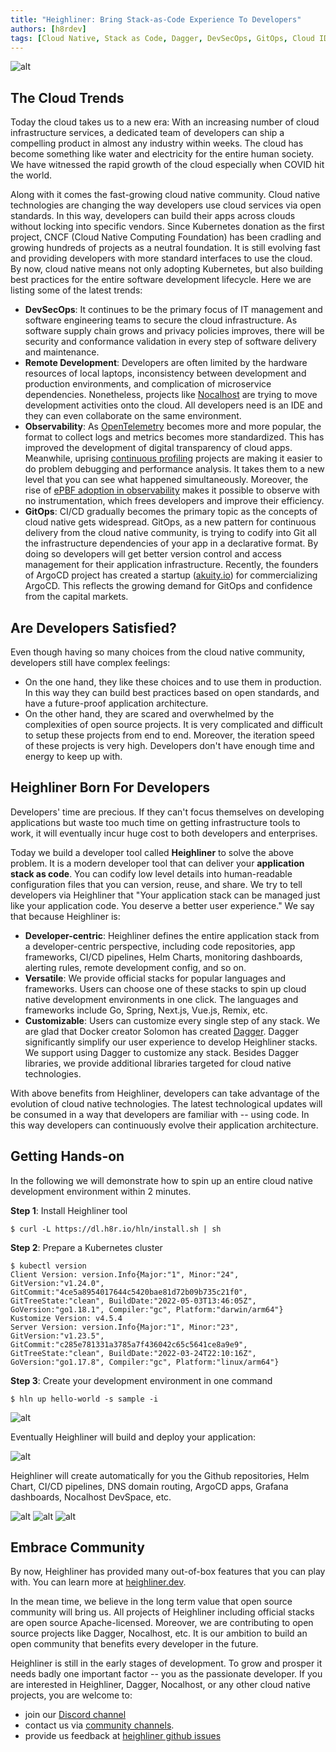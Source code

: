 ```yaml
---
title: "Heighliner: Bring Stack-as-Code Experience To Developers"
authors: [h8rdev]
tags: [Cloud Native, Stack as Code, Dagger, DevSecOps, GitOps, Cloud IDE, CICD]
---
```


![alt](ship.jpeg)

## The Cloud Trends

Today the cloud takes us to a new era:
With an increasing number of cloud infrastructure services, a dedicated team of developers can ship a compelling product in almost any industry within weeks.
The cloud has become something like water and electricity for the entire human society.
We have witnessed the rapid growth of the cloud especially when COVID hit the world.

Along with it comes the fast-growing cloud native community.
Cloud native technologies are changing the way developers use cloud services via open standards.
In this way, developers can build their apps across clouds without locking into specific vendors.
Since Kubernetes donation as the first project, CNCF (Cloud Native Computing Foundation) has been cradling and growing hundreds of projects as a neutral foundation.
It is still evolving fast and providing developers with more standard interfaces to use the cloud.
By now, cloud native means not only adopting Kubernetes, but also building best practices for the entire software development lifecycle.
Here we are listing some of the latest trends:

- **DevSecOps**:
    It continues to be the primary focus of IT management and software engineering teams to secure the cloud infrastructure.
    As software supply chain grows and privacy policies improves, there will be security and conformance validation in every step of software delivery and maintenance.
- **Remote Development**:
    Developers are often limited by the hardware resources of local laptops, inconsistency between development and production environments, and complication of microservice dependencies.
    Nonetheless, projects like [Nocalhost](https://nocalhost.dev) are trying to move development activities onto the cloud.
    All developers need is an IDE and they can even collaborate on the same environment.
- **Observability**:
    As [OpenTelemetry](https://opentelemetry.io) becomes more and more popular, the format to collect logs and metrics becomes more standardized.
    This has improved the development of digital transparency of cloud apps.
    Meanwhile, uprising [continuous profiling](https://www.parca.dev) projects are making it easier to do problem debugging and performance analysis.
    It takes them to a new level that you can see what happened simultaneously.
    Moreover, the rise of [ePBF adoption in observability](https://pixielabs.ai) makes it possible to observe with no instrumentation, which frees
    developers and improve their efficiency.
- **GitOps**:
    CI/CD gradually becomes the primary topic as the concepts of cloud native gets widespread.
    GitOps, as a new pattern for continuous delivery from the cloud native community, is trying to codify into Git
    all the infrastructure dependencies of your app in a declarative format.
    By doing so developers will get better version control and access management for their application infrastructure.
    Recently, the founders of ArgoCD project has created a startup ([akuity.io](https://akuity.io)) for commercializing ArgoCD.
    This reflects the growing demand for GitOps and confidence from the capital markets.

## Are Developers Satisfied?

Even though having so many choices from the cloud native community, developers still have complex feelings:

- On the one hand, they like these choices and to use them in production.
  In this way they can build best practices based on open standards, and have a future-proof application architecture.
- On the other hand, they are scared and overwhelmed by the complexities of open source projects.
  It is very complicated and difficult to setup these projects from end to end.
  Moreover, the iteration speed of these projects is very high. Developers don't have enough time and energy to keep up with.

## Heighliner Born For Developers

Developers' time are precious.
If they can't focus themselves on developing applications but waste too much time on getting infrastructure tools to work,
it will eventually incur huge cost to both developers and enterprises.

Today we build a developer tool called **Heighliner** to solve the above problem.
It is a modern developer tool that can deliver your **application stack as code**.
You can codify low level details into human-readable configuration files that you can version, reuse, and share.
We try to tell developers via Heighliner that "Your application stack can be managed just like your application code. You deserve a better user experience."
We say that because Heighliner is:

- **Developer-centric**:
    Heighliner defines the entire application stack from a developer-centric perspective, including
    code repositories, app frameworks, CI/CD pipelines, Helm Charts, monitoring dashboards, alerting rules, remote development config, and so on.
- **Versatile**:
    We provide official stacks for popular languages and frameworks. Users can choose one of these stacks to spin up cloud native development environments in one click.
    The languages and frameworks include Go, Spring, Next.js, Vue.js, Remix, etc.
- **Customizable**:
    Users can customize every single step of any stack.
    We are glad that Docker creator Solomon has created [Dagger](https://dagger.io/).
    Dagger significantly simplify our user experience to develop Heighliner stacks.
    We support using Dagger to customize any stack.
    Besides Dagger libraries, we provide additional libraries targeted for cloud native technologies.

With above benefits from Heighliner, developers can take advantage of the evolution of cloud native technologies.
The latest technological updates will be consumed in a way that developers are familiar with -- using code.
In this way developers can continuously evolve their application architecture.

## Getting Hands-on

In the following we will demonstrate how to spin up an entire cloud native development environment within 2 minutes.

**Step 1**: Install Heighliner tool

```shell
$ curl -L https://dl.h8r.io/hln/install.sh | sh
```

**Step 2**: Prepare a Kubernetes cluster

```shell
$ kubectl version
Client Version: version.Info{Major:"1", Minor:"24", GitVersion:"v1.24.0", GitCommit:"4ce5a8954017644c5420bae81d72b09b735c21f0", GitTreeState:"clean", BuildDate:"2022-05-03T13:46:05Z", GoVersion:"go1.18.1", Compiler:"gc", Platform:"darwin/arm64"}
Kustomize Version: v4.5.4
Server Version: version.Info{Major:"1", Minor:"23", GitVersion:"v1.23.5", GitCommit:"c285e781331a3785a7f436042c65c5641ce8a9e9", GitTreeState:"clean", BuildDate:"2022-03-24T22:10:16Z", GoVersion:"go1.17.8", Compiler:"gc", Platform:"linux/arm64"}
```

**Step 3**: Create your development environment in one command

```shell
$ hln up hello-world -s sample -i
```

![alt](hln_output.png)

Eventually Heighliner will build and deploy your application:

![alt](remix_app.png)

Heighliner will create automatically for you the Github repositories, Helm Chart, CI/CD pipelines, DNS domain routing, ArgoCD apps, Grafana dashboards, Nocalhost DevSpace, etc.

![alt](argocd.png)
![alt](grafana.png)
![alt](nocalhost.png)

## Embrace Community

By now, Heighliner has provided many out-of-box features that you can play with. You can learn more at [heighliner.dev](https://heighliner.dev).

In the mean time, we believe in the long term value that open source community will bring us.
All projects of Heighliner including official stacks are open source Apache-licensed.
Moreover, we are contributing to open source projects like Dagger, Nocalhost, etc.
It is our ambition to build an open community that benefits every developer in the future.

Heighliner is still in the early stages of development. To grow and prosper it needs badly one important factor -- you as the passionate developer.
If you are interested in Heighliner, Dagger, Nocalhost, or any other cloud native projects,
you are welcome to:

- join our [Discord channel](https://discord.gg/WphTbdVHFA)
- contact us via [community channels](https://heighliner.dev/contact-us).
- provide us feedback at [heighliner github issues](https://github.com/h8r-dev/heighliner/issues)
